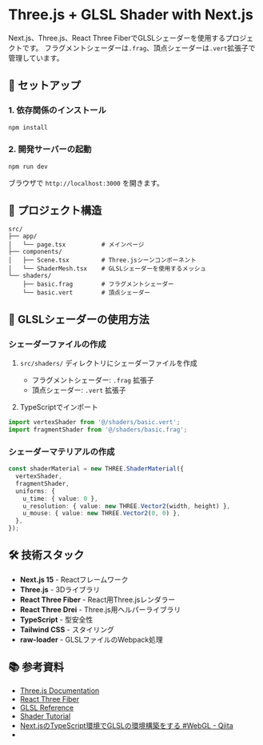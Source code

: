 # Three.js + GLSL Shader with Next.js

Next.js、Three.js、React Three FiberでGLSLシェーダーを使用するプロジェクトです。
フラグメントシェーダーは`.frag`、頂点シェーダーは`.vert`拡張子で管理しています。

## 🚀 セットアップ

### 1. 依存関係のインストール

```bash
npm install
```

### 2. 開発サーバーの起動

```bash
npm run dev
```

ブラウザで `http://localhost:3000` を開きます。

## 📁 プロジェクト構造

```
src/
├── app/
│   └── page.tsx          # メインページ
├── components/
│   ├── Scene.tsx         # Three.jsシーンコンポーネント
│   └── ShaderMesh.tsx    # GLSLシェーダーを使用するメッシュ
└── shaders/
    ├── basic.frag        # フラグメントシェーダー
    └── basic.vert        # 頂点シェーダー
```

## 🎨 GLSLシェーダーの使用方法

### シェーダーファイルの作成

1. `src/shaders/` ディレクトリにシェーダーファイルを作成
   - フラグメントシェーダー: `.frag` 拡張子
   - 頂点シェーダー: `.vert` 拡張子

2. TypeScriptでインポート
```typescript
import vertexShader from '@/shaders/basic.vert';
import fragmentShader from '@/shaders/basic.frag';
```

### シェーダーマテリアルの作成

```typescript
const shaderMaterial = new THREE.ShaderMaterial({
  vertexShader,
  fragmentShader,
  uniforms: {
    u_time: { value: 0 },
    u_resolution: { value: new THREE.Vector2(width, height) },
    u_mouse: { value: new THREE.Vector2(0, 0) },
  },
});
```

## 🛠 技術スタック

- **Next.js 15** - Reactフレームワーク
- **Three.js** - 3Dライブラリ
- **React Three Fiber** - React用Three.jsレンダラー
- **React Three Drei** - Three.js用ヘルパーライブラリ
- **TypeScript** - 型安全性
- **Tailwind CSS** - スタイリング
- **raw-loader** - GLSLファイルのWebpack処理

## 📚 参考資料

- [Three.js Documentation](https://threejs.org/docs/)
- [React Three Fiber](https://docs.pmnd.rs/react-three-fiber/getting-started/introduction)
- [GLSL Reference](https://www.khronos.org/files/opengles_shading_language.pdf)
- [Shader Tutorial](https://thebookofshaders.com/)
- [Next.jsのTypeScript環境でGLSLの環境構築をする #WebGL - Qiita](https://qiita.com/okamonster0615/items/05a5c4d797c4e866e4c8)
- 